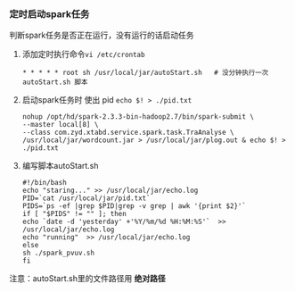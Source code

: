 ### 定时启动spark任务

判断spark任务是否正在运行，没有运行的话启动任务

1. 添加定时执行命令`vi /etc/crontab` 

   ```shell
   * * * * * root sh /usr/local/jar/autoStart.sh   # 没分钟执行一次 autoStart.sh 脚本
   ```

2. 启动spark任务时 使出 pid `echo $! > ./pid.txt`

   ```shell
   nohup /opt/hd/spark-2.3.3-bin-hadoop2.7/bin/spark-submit \
   --master local[8] \
   --class com.zyd.xtabd.service.spark.task.TraAnalyse \
   /usr/local/jar/wordcount.jar > /usr/local/jar/plog.out & echo $! > ./pid.txt
   ```

3. 编写脚本autoStart.sh

   ```shell
   #!/bin/bash
   echo "staring..." >> /usr/local/jar/echo.log
   PID=`cat /usr/local/jar/pid.txt`
   PIDS=`ps -ef |grep $PID|grep -v grep | awk '{print $2}'`
   if [ "$PIDS" != "" ]; then
   echo `date -d 'yesterday' +'%Y/%m/%d %H:%M:%S'`  >> /usr/local/jar/echo.log
   echo "running"  >> /usr/local/jar/echo.log
   else
   sh ./spark_pvuv.sh
   fi
   ```

注意：autoStart.sh里的文件路径用 **绝对路径**



